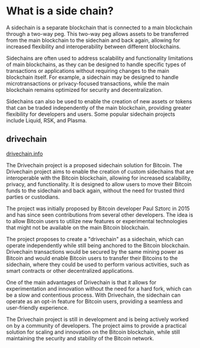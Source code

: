 # What is a side chain?

A sidechain is a separate blockchain that is connected to a main blockchain through a two-way peg. This two-way peg allows assets to be transferred from the main blockchain to the sidechain and back again, allowing for increased flexibility and interoperability between different blockchains.

Sidechains are often used to address scalability and functionality limitations of main blockchains, as they can be designed to handle specific types of transactions or applications without requiring changes to the main blockchain itself. For example, a sidechain may be designed to handle microtransactions or privacy-focused transactions, while the main blockchain remains optimized for security and decentralization.

Sidechains can also be used to enable the creation of new assets or tokens that can be traded independently of the main blockchain, providing greater flexibility for developers and users. Some popular sidechain projects include Liquid, RSK, and Plasma.


## drivechain

[drivechain.info](https://www.drivechain.info/)

The Drivechain project is a proposed sidechain solution for Bitcoin. The Drivechain project aims to enable the creation of custom sidechains that are interoperable with the Bitcoin blockchain, allowing for increased scalability, privacy, and functionality. It is designed to allow users to move their Bitcoin funds to the sidechain and back again, without the need for trusted third parties or custodians. 

The project was initially proposed by Bitcoin developer Paul Sztorc in 2015 and has since seen contributions from several other developers. The idea is to allow Bitcoin users to utilize new features or experimental technologies that might not be available on the main Bitcoin blockchain.

The project proposes to create a "drivechain" as a sidechain, which can operate independently while still being anchored to the Bitcoin blockchain. Drivechain transactions would be secured by the same mining power as Bitcoin and would enable Bitcoin users to transfer their Bitcoins to the sidechain, where they could be used to perform various activities, such as smart contracts or other decentralized applications.

One of the main advantages of Drivechain is that it allows for experimentation and innovation without the need for a hard fork, which can be a slow and contentious process. With Drivechain, the sidechain can operate as an opt-in feature for Bitcoin users, providing a seamless and user-friendly experience.

The Drivechain project is still in development and is being actively worked on by a community of developers. The project aims to provide a practical solution for scaling and innovation on the Bitcoin blockchain, while still maintaining the security and stability of the Bitcoin network.

